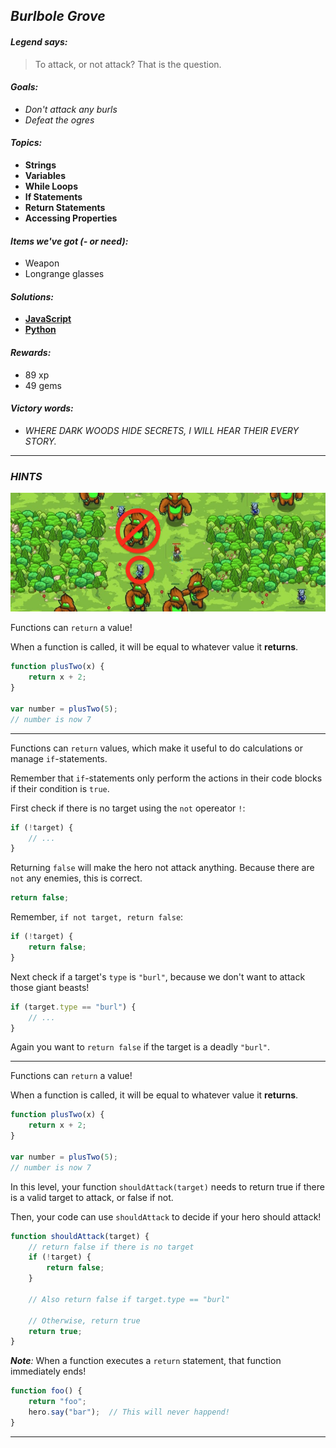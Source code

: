 ## _Burlbole Grove_

#### _Legend says:_
> To attack, or not attack? That is the question.

#### _Goals:_
+ _Don't attack any burls_
+ _Defeat the ogres_

#### _Topics:_
+ **Strings**
+ **Variables**
+ **While Loops**
+ **If Statements**
+ **Return Statements**
+ **Accessing Properties**

#### _Items we've got (- or need):_
+ Weapon
+ Longrange glasses

#### _Solutions:_
+ **[JavaScript](burboleGrove.js)**
+ **[Python](burbole_grove.py)**

#### _Rewards:_
+ 89 xp
+ 49 gems

#### _Victory words:_
+ _WHERE DARK WOODS HIDE SECRETS, I WILL HEAR THEIR EVERY STORY._

___

### _HINTS_

![](img/burlbole_grove.jpeg)

Functions can `return` a value!

When a function is called, it will be equal to whatever value it **returns**.

```javascript
function plusTwo(x) {
    return x + 2;
}

var number = plusTwo(5);
// number is now 7
```

___

Functions can `return` values, which make it useful to do calculations or manage `if`-statements.

Remember that `if`-statements only perform the actions in their code blocks if their condition is `true`.

First check if there is no target using the `not` opereator `!`:

```javascript
if (!target) {
    // ...
}
```

Returning `false` will make the hero not attack anything. Because there are `not` any enemies, this is correct.

```javascript
return false;
```

Remember, `if not target, return false`:

```javascript
if (!target) {
    return false;
}
```

Next check if a target's `type` is `"burl"`, because we don't want to attack those giant beasts!

```javascript
if (target.type == "burl") {
    // ...
}
```

Again you want to `return false` if the target is a deadly `"burl"`.

___

Functions can `return` a value!

When a function is called, it will be equal to whatever value it **returns**.

```javascript
function plusTwo(x) {
    return x + 2;
}

var number = plusTwo(5);
// number is now 7
```

In this level, your function `shouldAttack(target)` needs to return true if there is a valid target to attack, or false if not.

Then, your code can use `shouldAttack` to decide if your hero should attack!

```javascript
function shouldAttack(target) {
    // return false if there is no target
    if (!target) {
        return false;
    }

    // Also return false if target.type == "burl"

    // Otherwise, return true
    return true;
}
```

_**Note**:_ When a function executes a `return` statement, that function immediately ends!

```javascript
function foo() {
    return "foo";
    hero.say("bar");  // This will never happend!
}
```

___
